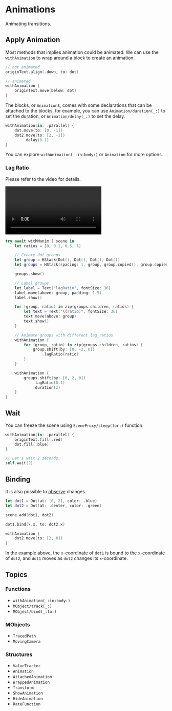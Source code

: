 
# Animations

Animating transitions.


## Apply Animation

Most methods that implies animation could be animated. We can use the `withAnimation` to wrap around a block to create an animation.

```swift
// not animated
originText.align(.down, to: dot)

// animated
withAnimation {
    originText.move(below: dot)
}
```

The blocks, or ``Animation``s, comes with some declarations that can be attached to the blocks, for example, you can use ``Animation/duration(_:)`` to set the duration, or ``Animation/delay(_:)`` to set the delay.
```swift
withAnimation(in: .parallel) {
    dot.move(to: [0, -1])
    dot2.move(to: [2, -1])
        .delay(0.1)
}
```

You can explore ``withAnimation(_:in:body:)`` or ``Animation`` for more options.

### Lag Ratio

Please refer to the video for details.

![Video](https://github.com/Vaida12345/Swift-Manim/raw/refs/heads/main/Sources/Manim/Documentation.docc/Resources/lagRatio.mov)

```swift
try await withManim { scene in
    let ratios = [0, 0.1, 0.5, 1]

    // Create dot groups
    let group = HStack(Dot(), Dot(), Dot(), Dot())
    let groups = HStack(spacing: 1, group, group.copied(), group.copied(), group.copied())

    groups.show()

    // Label groups
    let label = Text("lagRatio", fontSize: 36)
    label.move(above: group, padding: 1.5)
    label.show()

    for (group, ratio) in zip(groups.children, ratios) {
        let text = Text("\(ratio)", fontSize: 36)
        text.move(above: group)
        text.show()
    }

    // Animate groups with different lag_ratios
    withAnimation {
        for (group, ratio) in zip(groups.children, ratios) {
            group.shift(by: [0, -2, 0])
                .lagRatio(ratio)
        }
    }

    withAnimation {
        groups.shift(by: [0, 2, 0])
            .lagRatio(0.1)
            .duration(2)
    }
} 
```


## Wait

You can freeze the scene using ``SceneProxy/sleep(for:)`` function.

```swift
withAnimation(in: .parallel) {
    originText.fill(.red)
    dot.fill(.blue)
}

// Let's wait 2 seconds.
self.wait(2)
```

## Binding

It is also possible to [observe](``MObject/addUpdater(index:initialCall:handler:)``) changes.

```swift
let dot1 = Dot(at: [0, 2], color: .blue)
let dot2 = Dot(at: .center, color: .green)

scene.add(dot1, dot2)

dot1.bind(\.x, to: dot2.x)

withAnimation {
    dot2.move(to: [2, 0])
}
```

In the example above, the `x`-coordinate of `dot1` is bound to the `x`-coordinate of `dot2`, and `dot1` moves as `dot2` changes its `x`-coordinate.

## Topics

### Functions
- ``withAnimation(_:in:body:)``
- ``MObject/track(_:)``
- ``MObject/bind(_:to:)``

### MObjects
- ``TracedPath``
- ``MovingCamera``

### Structures
- ``ValueTracker``
- ``Animation``
- ``AttachedAnimation``
- ``WrappedAnimation``
- ``Transform``
- ``ShowAnimation``
- ``HideAnimation``
- ``RateFunction``
